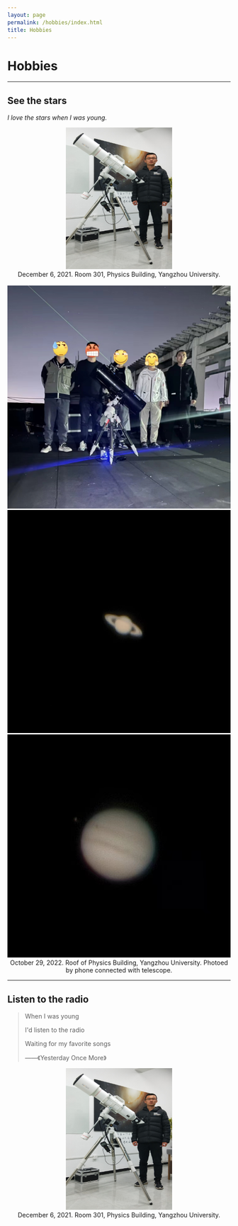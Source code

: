 ```yaml
---
layout: page
permalink: /hobbies/index.html
title: Hobbies
---
```


# Hobbies

---

## See the stars

*I love the stars when I was young.*

<center>
<img src="/images/hobbies/star/star--telescope--1.jpg" width="240" height="320">
</center>

<center>
December 6, 2021. Room 301, Physics Building, Yangzhou University.    
</center>   

<br/>

<center>
<div class="third">
<img src="/images/hobbies/star/star--friends--1.jpg">
<img src="/images/hobbies/star/star--Saturn--1.jpg">
<img src="/images/hobbies/star/star--Jupiter--1.jpg">
</div>
</center>

  
<center>October 29, 2022. Roof of Physics Building, Yangzhou University. Photoed by phone connected with telescope.</center>

<hr>

## Listen to the radio

>When I was young
>
>I'd listen to the radio
>
>Waiting for my favorite songs
>
> ——《Yesterday Once More》

<center>
<img src="/images/hobbies/star/star--telescope--1.jpg" width="240" height="320">
</center>


<center>
December 6, 2021. Room 301, Physics Building, Yangzhou University.
</center>





